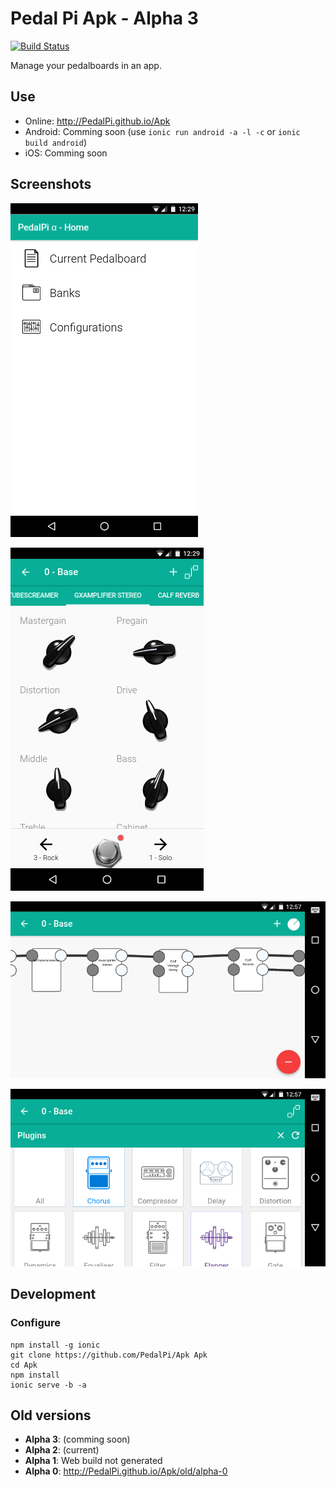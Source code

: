 # Pedal Pi Apk - Alpha 3

[![Build Status](https://travis-ci.org/PedalPi/Apk.svg?branch=master)](https://travis-ci.org/PedalPi/Apk)

Manage your pedalboards in an app.

## Use

* Online: http://PedalPi.github.io/Apk
* Android: Comming soon (use `ionic run android -a -l -c` or `ionic build android`)
* iOS: Comming soon

## Screenshots

![Home page with current pedalboard, banks and configurations options](docs/images/home.png)

![Effect GxAmplifier Stereo focused. Your parameters are listed](docs/images/effect-parameters.png)

![Pedalboard connections page](docs/images/connections.png)

![Plugins categories](docs/images/plugins-categories.png)

## Development

### Configure

```
npm install -g ionic
git clone https://github.com/PedalPi/Apk Apk
cd Apk
npm install
ionic serve -b -a
```

## Old versions

* **Alpha 3**: (comming soon)
* **Alpha 2**: (current)
* **Alpha 1**: Web build not generated
* **Alpha 0**: http://PedalPi.github.io/Apk/old/alpha-0
